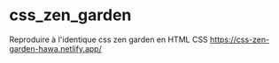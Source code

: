 # css_zen_garden
Reproduire à l'identique css zen garden en HTML CSS 
https://css-zen-garden-hawa.netlify.app/
